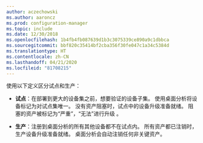 ```yaml
---
author: aczechowski
ms.author: aaroncz
ms.prod: configuration-manager
ms.topic: include
ms.date: 12/30/2018
ms.openlocfilehash: 1b4fb4fb087639d1b3c3075339ce890a9c1dbbca
ms.sourcegitcommit: bbf820c35414bf2cba356f30fe047c1a34c5384d
ms.translationtype: HT
ms.contentlocale: zh-CN
ms.lasthandoff: 04/21/2020
ms.locfileid: "81708215"
---
```

使用以下定义区分试点和生产：  

- **试点**：在部署到更大的设备集之前，想要验证的设备子集。 使用桌面分析将设备标记为对试点集唯一。 没有资产阻塞时，试点中的设备升级准备就绪。 阻塞的资产被标记为“严重”，“无法”进行升级   。  

- **生产**：注册到桌面分析的所有其他设备都不在试点内。 所有资产都已注销时，生产设备升级准备就绪。 桌面分析会自动注销任何非关键资产。  

